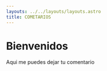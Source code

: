 ```yaml
---
layouts: ../../layouts/layouts.astro
title: COMETARIOS
---
```

# Bienvenidos
Aqui me puedes dejar tu comentario 